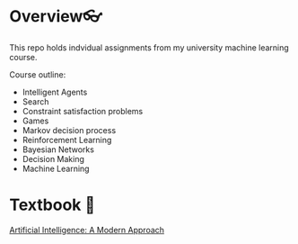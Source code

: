 # Overview:eyeglasses:
This repo holds indvidual assignments from my university machine learning course.

Course outline:
  - Intelligent Agents
  - Search
  - Constraint satisfaction problems 
  - Games
  - Markov decision process
  - Reinforcement Learning
  - Bayesian Networks 
  - Decision Making
  - Machine Learning

# Textbook :book:
[Artificial Intelligence: A Modern Approach](https://g.co/kgs/PorZrk)
